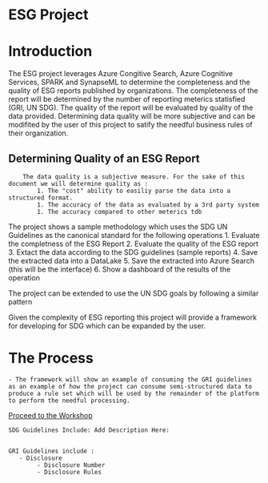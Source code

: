 # ESG Project

# Introduction

The ESG project leverages Azure Congitive Search, Azure Cognitive Services, SPARK and SynapseML to determine the completeness and the quality of ESG reports published by organizations. The completeness of the report will be determined by the number of reporting meterics statisfied (GRI, UN SDG). The quality of the report will be evaluated by quality of the data provided. Determining data quality will be more subjective and can be modifited by the user of this project to satify the needful business rules of their organization.

## Determining Quality of an ESG Report
        The data quality is a subjective measure. For the sake of this document we will determine quality as :
            1. The "cost" ability to easiliy parse the data into a structured format.
            1. The accuracy of the data as evaluated by a 3rd party system
            1. The accuracy compared to other meterics tdb

The project shows a sample methodology which uses the SDG UN Guidelines as the canonical standard for the following operations
    1. Evaluate the completness of the ESG Report
    2. Evaluate the quality of the ESG report
    3. Extact the data according to the SDG guidelines (sample reports)
    4. Save the extracted data into a DataLake
    5. Save the extracted into Azure Search (this will be the interface)
    6. Show a dashboard of the results of the operation

The project can be extended to use the UN SDG goals by following a similar pattern

Given the complexity of ESG reporting this project will provide a framework for developing for SDG which can be expanded by the user.

# The Process
    - The framework will show an example of consuming the GRI guidelines as an example of how the project can consume semi-structured data to produce a rule set which will be used by the remainder of the platform to perform the needful processing.

[Proceed to the Workshop](src/workshop/documents/part_0.md)

	SDG Guidelines Include: Add Description Here:


    GRI Guidelines include :
       - Disclosure
            - Disclosure Number
            - Disclosure Rules




